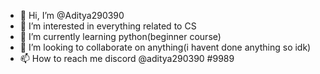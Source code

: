 - 👋 Hi, I’m @Aditya290390
- 👀 I’m interested in everything related to CS
- 🌱 I’m currently learning python(beginner course)
- 💞️ I’m looking to collaborate on anything(i havent done anything so idk)
- 📫 How to reach me discord @aditya290390 #9989

<!---
Aditya290390/Aditya290390 is a ✨ special ✨ repository because its `README.md` (this file) appears on your GitHub profile.
You can click the Preview link to take a look at your changes.
--->
